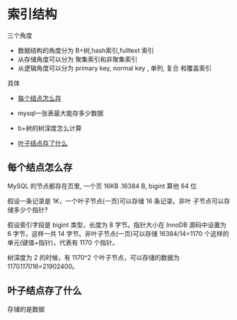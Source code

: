 # 索引结构

三个角度

- 数据结构的角度分为 B+树,hash索引,fulltext 索引
- 从存储角度可以分为 聚集索引和非聚集索引
- 从逻辑角度可以分为 primary key, normal key , 单列, 复合 和覆盖索引

具体

- [每个结点怎么存](#每个结点怎么存)

- mysql一张表最大能存多少数据

- b+树的树深度怎么计算

- [叶子结点存了什么](#叶子结点存了什么)

## 每个结点怎么存

MySQL 的节点都存在页里, 一个页 16KB .16384 B, bigint 算他 64 位

假设一条记录是 1K，一个叶子节点(一页)可以存储 16 条记录。非叶 子节点可以存储多少个指针?

假设索引字段是 bigint 类型，长度为 8 字节。指针大小在 InnoDB 源码中设置为 6 字节，这样一共 14 字节。非叶子节点(一页)可以存储 16384/14=1170 个这样的 单元(键值+指针)，代表有 1170 个指针。

树深度为 2 的时候，有 1170^2 个叶子节点，可以存储的数据为 1170*1170*16=21902400。

## 叶子结点存了什么

存储的是数据


